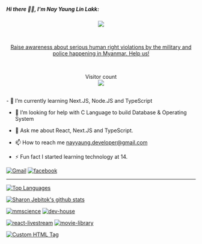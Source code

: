 

##### Hi there 🧑‍💻, I'm Nay Yaung Lin Lakk:

<a href="https://www.usatoday.com/in-depth/graphics/2021/03/20/myanmar-military-coup-protests-violence-deaths-burma-videos/6868486002/">
<p align="center">
  <img src="https://i.imgur.com/6uklVWM.png"/>
</p>
<br/>
<p align="center">
  Raise awareness about serious human right violations by the military and police happening in Myanmar. Help us!
</p>
</a>
<br />
<p align="center" > 
  Visitor count<br/>
  <img src="https://profile-counter.glitch.me/nayyaung9/count.svg" />
</p>
<br />
- 🌱  I’m currently learning Next.JS, Node.JS and TypeScript

- 🔭  I’m looking for help with C Language to build Database & Operating System

- 💬 Ask me about React, Next.JS and TypeScript.

- 📫 How to reach me nayyaung.developer@gmail.com

- ⚡ Fun fact I started learning technology at 14.

[![Gmail](https://img.shields.io/badge/-EMAIL-D14836?style=for-the-badge&logo=gmail&logoColor=white)](mailto:nayyaung.developer@gmail.com)
[![facebook](https://img.shields.io/badge/-FACEBOOK-0077B5?style=for-the-badge&logo=facebook&logoColor=white)](https://www.facebook.com/raymond.Nayyaung)

---
[![Top Languages](https://github-readme-stats.vercel.app/api/top-langs/?username=nayyaung9&show_icons=true&theme=black&layout=compact)](https://github.com/nayyaung9/github-readme-stats)

[![Sharon Jebitok's github stats](https://github-readme-stats.vercel.app/api?username=nayyaung9&show_icons=true&theme=black)](https://github.com/nayyaung9/github-readme-stats)

[![mmscience](<https://img.shields.io/badge/-MM Science-444444?style=flat>)](mmscience.netlify.app/)
[![dev-house](<https://img.shields.io/badge/-Dev house-444444?style=flat>)](https://dev-house.netlify.app/)

[![react-livestream](<https://img.shields.io/badge/-React Streaming App-444444?style=flat>)](https://github.com/nayyaung9/react-livestream)
[![movie-library](<https://img.shields.io/badge/-React Movie Library-444444?style=flat>)](https://movie-library-49712.firebaseapp.com/)

[![Custom HTML Tag](<https://img.shields.io/badge/-Custom HTML Tag-444444?style=flat>)](https://github.com/nayyaung9/paper-input)


 
